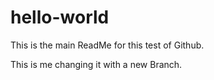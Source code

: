 # hello-world
This is the main ReadMe for this test of Github.

This is me changing it with a new Branch.
